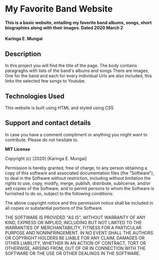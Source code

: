 # My Favorite Band Website
#### This is a basic website, entailing my favorite band albums, songs, short biographies along with their images. Dated 2020 March 2
#### Karinga E. Mungai
## Description
In this project you will find the title of the page.
The body contains paragraghs with lists of the band's albums and songs
There are images, One for the band and each for every individual
Urls are also included, this links the selected few songs to Youtube.


## Technologies Used
This website is built using HTML and styled using CSS

## Support and contact details
In case you have a comment compliment or anything you might want to contribute. Please do not hesitate to.

**MIT License**

Copyright (c) [2020] [Karinga E. Mungai]

Permission is hereby granted, free of charge, to any person obtaining a copy
of this software and associated documentation files (the "Software"), to deal
in the Software without restriction, including without limitation the rights
to use, copy, modify, merge, publish, distribute, sublicense, and/or sell
copies of the Software, and to permit persons to whom the Software is
furnished to do so, subject to the following conditions:

The above copyright notice and this permission notice shall be included in all
copies or substantial portions of the Software.

THE SOFTWARE IS PROVIDED "AS IS", WITHOUT WARRANTY OF ANY KIND, EXPRESS OR
IMPLIED, INCLUDING BUT NOT LIMITED TO THE WARRANTIES OF MERCHANTABILITY,
FITNESS FOR A PARTICULAR PURPOSE AND NONINFRINGEMENT. IN NO EVENT SHALL THE
AUTHORS OR COPYRIGHT HOLDERS BE LIABLE FOR ANY CLAIM, DAMAGES OR OTHER
LIABILITY, WHETHER IN AN ACTION OF CONTRACT, TORT OR OTHERWISE, ARISING FROM,
OUT OF OR IN CONNECTION WITH THE SOFTWARE OR THE USE OR OTHER DEALINGS IN THE
SOFTWARE.
